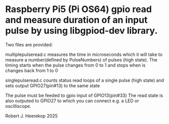 # Raspberry Pi5 (Pi OS64) gpio read and measure duration of an input pulse by using libgpiod-dev library.
Two files are provided:

multiplepulseread.c measures the time  in microseconds which it will take 
to measure a number(defined by PulseNumbers) of pulses (high state).
The timing starts when the pulse changes from 0 to 1 and stops
when is changes back from 1 to 0

singlepulseread.c  counts status read loops of a single pulse
(high state) and sets output GPIO27(pin#13) to the same state

The pulse must be feeded to gpio input of GPIO13(pin#33)
The read state is also outputed to GPIO27 to which you can connect e.g. a LED or oscilliscope.

Robert J. Heerekop 2025

